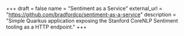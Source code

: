 +++ 
draft = false
name = "Sentiment as a Service"
external_url = "https://github.com/bradfordcp/sentiment-as-a-service"
description = "Simple Quarkus application exposing the Stanford CoreNLP Sentiment tooling as a HTTP endpoint."
+++


